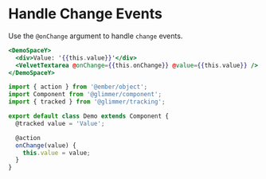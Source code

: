 # Handle Change Events

Use the `@onChange` argument to handle `change` events.

```hbs template
<DemoSpaceY>
  <div>Value: '{{this.value}}'</div>
  <VelvetTextarea @onChange={{this.onChange}} @value={{this.value}} />
</DemoSpaceY>
```

```js component
import { action } from '@ember/object';
import Component from '@glimmer/component';
import { tracked } from '@glimmer/tracking';

export default class Demo extends Component {
  @tracked value = 'Value';

  @action
  onChange(value) {
    this.value = value;
  }
}
```
